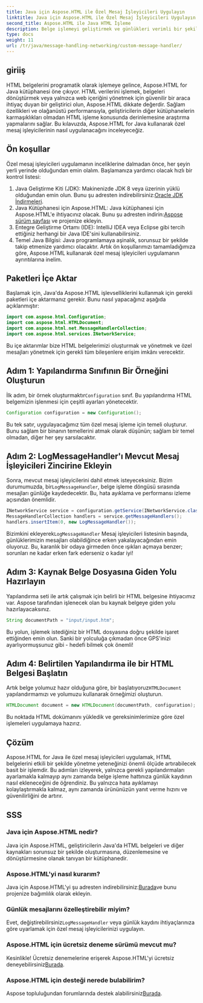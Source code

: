 ```yaml
---
title: Java için Aspose.HTML ile Özel Mesaj İşleyicileri Uygulayın
linktitle: Java için Aspose.HTML ile Özel Mesaj İşleyicileri Uygulayın
second_title: Aspose.HTML ile Java HTML İşleme
description: Belge işlemeyi geliştirmek ve günlükleri verimli bir şekilde işlemek için Aspose.HTML for Java'da özel mesaj işleyicilerinin nasıl uygulanacağını keşfedin.
type: docs
weight: 11
url: /tr/java/message-handling-networking/custom-message-handler/
---
```

## giriiş
HTML belgelerini programatik olarak işlemeye gelince, Aspose.HTML for Java kütüphanesi öne çıkıyor. HTML verilerini işlemek, belgeleri dönüştürmek veya yalnızca web içeriğini yönetmek için güvenilir bir araca ihtiyaç duyan bir geliştirici olun, Aspose.HTML dikkate değerdir. Sağlam özellikleri ve olağanüstü performansıyla, geliştiricilerin diğer kütüphanelerin karmaşıklıkları olmadan HTML işleme konusunda derinlemesine araştırma yapmalarını sağlar. Bu kılavuzda, Aspose.HTML for Java kullanarak özel mesaj işleyicilerinin nasıl uygulanacağını inceleyeceğiz.
## Ön koşullar
Özel mesaj işleyicileri uygulamanın inceliklerine dalmadan önce, her şeyin yerli yerinde olduğundan emin olalım. Başlamanıza yardımcı olacak hızlı bir kontrol listesi:
1.  Java Geliştirme Kiti (JDK): Makinenizde JDK 8 veya üzerinin yüklü olduğundan emin olun. Bunu şu adresten indirebilirsiniz:[Oracle JDK İndirmeleri](https://www.oracle.com/java/technologies/javase-jdk11-downloads.html).
2.  Java Kütüphanesi için Aspose.HTML: Java kütüphanesi için Aspose.HTML'e ihtiyacınız olacak. Bunu şu adresten indirin:[Aspose sürüm sayfası](https://releases.aspose.com/html/java/) ve projenize ekleyin.
3. Entegre Geliştirme Ortamı (IDE): IntelliJ IDEA veya Eclipse gibi tercih ettiğiniz herhangi bir Java IDE'sini kullanabilirsiniz. 
4. Temel Java Bilgisi: Java programlamaya aşinalık, sorunsuz bir şekilde takip etmenize yardımcı olacaktır.
Artık ön koşullarımızı tamamladığımıza göre, Aspose.HTML kullanarak özel mesaj işleyicileri uygulamanın ayrıntılarına inelim.
## Paketleri İçe Aktar
Başlamak için, Java'da Aspose.HTML işlevselliklerini kullanmak için gerekli paketleri içe aktarmanız gerekir. Bunu nasıl yapacağınız aşağıda açıklanmıştır:
```java
import com.aspose.html.Configuration;
import com.aspose.html.HTMLDocument;
import com.aspose.html.net.MessageHandlerCollection;
import com.aspose.html.services.INetworkService;
```
Bu içe aktarımlar bize HTML belgelerimizi oluşturmak ve yönetmek ve özel mesajları yönetmek için gerekli tüm bileşenlere erişim imkânı verecektir.
## Adım 1: Yapılandırma Sınıfının Bir Örneğini Oluşturun
 İlk adım, bir örnek oluşturmaktır`Configuration` sınıf. Bu yapılandırma HTML belgemizin işlenmesi için çeşitli ayarları yönetecektir. 
```java
Configuration configuration = new Configuration();
```
Bu tek satır, uygulayacağımız tüm özel mesaj işleme için temeli oluşturur. Bunu sağlam bir binanın temellerini atmak olarak düşünün; sağlam bir temel olmadan, diğer her şey sarsılacaktır.
## Adım 2: LogMessageHandler'ı Mevcut Mesaj İşleyicileri Zincirine Ekleyin
 Sonra, mevcut mesaj işleyicilerini dahil etmek isteyeceksiniz. Bizim durumumuzda, bir`LogMessageHandler`, belge işleme döngüsü sırasında mesajları günlüğe kaydedecektir. Bu, hata ayıklama ve performansı izleme açısından önemlidir.
```java
INetworkService service = configuration.getService(INetworkService.class);
MessageHandlerCollection handlers = service.getMessageHandlers();
handlers.insertItem(0, new LogMessageHandler());
```
 Bizimkini ekleyerek`LogMessageHandler` Mesaj işleyicileri listesinin başında, günlüklerimizin mesajları olabildiğince erken yakalayacağından emin oluyoruz. Bu, karanlık bir odaya girmeden önce ışıkları açmaya benzer; sorunları ne kadar erken fark ederseniz o kadar iyi!
## Adım 3: Kaynak Belge Dosyasına Giden Yolu Hazırlayın
Yapılandırma seti ile artık çalışmak için belirli bir HTML belgesine ihtiyacımız var. Aspose tarafından işlenecek olan bu kaynak belgeye giden yolu hazırlayacaksınız.
```java
String documentPath = "input/input.htm";
```
Bu yolun, işlemek istediğiniz bir HTML dosyasına doğru şekilde işaret ettiğinden emin olun. Sanki bir yolculuğa çıkmadan önce GPS'inizi ayarlıyormuşsunuz gibi - hedefi bilmek çok önemli!
## Adım 4: Belirtilen Yapılandırma ile bir HTML Belgesi Başlatın
 Artık belge yolumuz hazır olduğuna göre, bir başlatıyoruz`HTMLDocument` yapılandırmamızı ve yolumuzu kullanarak örneğimizi oluşturun. 
```java
HTMLDocument document = new HTMLDocument(documentPath, configuration);
```
Bu noktada HTML dokümanını yükledik ve gereksinimlerimize göre özel işlemeleri uygulamaya hazırız.

## Çözüm
Aspose.HTML for Java ile özel mesaj işleyicileri uygulamak, HTML belgelerini etkili bir şekilde yönetme yeteneğinizi önemli ölçüde artırabilecek basit bir işlemdir. Bu adımları izleyerek, yalnızca gerekli yapılandırmaları ayarlamakla kalmayıp aynı zamanda belge işleme hattınıza günlük kaydının nasıl ekleneceğini de öğrendiniz. Bu yalnızca hata ayıklamayı kolaylaştırmakla kalmaz, aynı zamanda ürününüzün yanıt verme hızını ve güvenilirliğini de artırır.
## SSS
### Java için Aspose.HTML nedir?
Java için Aspose.HTML, geliştiricilerin Java'da HTML belgeleri ve diğer kaynakları sorunsuz bir şekilde oluşturmasına, düzenlemesine ve dönüştürmesine olanak tanıyan bir kütüphanedir.
### Aspose.HTML'yi nasıl kurarım?
 Java için Aspose.HTML'yi şu adresten indirebilirsiniz:[Burada](https://releases.aspose.com/html/java/)ve bunu projenize bağımlılık olarak ekleyin.
### Günlük mesajlarını özelleştirebilir miyim?
 Evet, değiştirebilirsiniz`LogMessageHandler` veya günlük kaydını ihtiyaçlarınıza göre uyarlamak için özel mesaj işleyicilerinizi uygulayın.
### Aspose.HTML için ücretsiz deneme sürümü mevcut mu?
 Kesinlikle! Ücretsiz denemelerine erişerek Aspose.HTML'yi ücretsiz deneyebilirsiniz[Burada](https://releases.aspose.com/).
### Aspose.HTML için desteği nerede bulabilirim?
 Aspose topluluğundan forumlarında destek alabilirsiniz[Burada](https://forum.aspose.com/c/html/29).